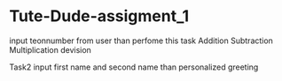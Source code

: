 # Tute-Dude-assigment_1
input  teonnumber from user than perfome this task
Addition
Subtraction
Multiplication
devision

Task2 
input  first name and second name than personalized greeting

